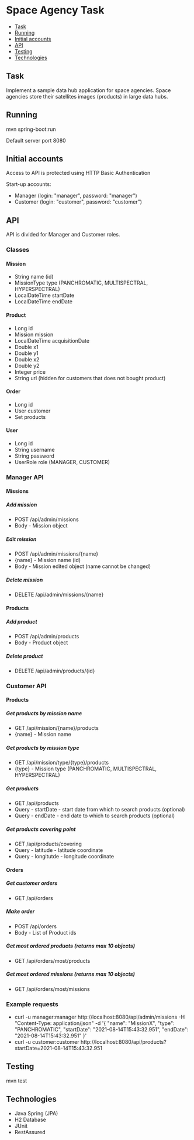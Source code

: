 # Space Agency Task

* [Task](#task)
* [Running](#running)
* [Initial accounts](#initial-accounts)
* [API](#api)
* [Testing](#testing)
* [Technologies](#technologies)

## Task
Implement a sample data hub application for space agencies. 
Space agencies store their satellites images (products) in large data hubs.

## Running
mvn spring-boot:run

Default server port 8080

## Initial accounts
Access to API is protected using HTTP Basic Authentication

Start-up accounts:
* Manager (login: "manager", password: "manager")
* Customer (login: "customer", password: "customer")

## API
API is divided for Manager and Customer roles.

### Classes
#### Mission
* String name (id)
* MissionType type (PANCHROMATIC, MULTISPECTRAL, HYPERSPECTRAL)
* LocalDateTime startDate
* LocalDateTime endDate

#### Product
* Long id
* Mission mission
* LocalDateTime acquisitionDate
* Double x1
* Double y1
* Double x2
* Double y2
* Integer price
* String url (hidden for customers that does not bought product)

#### Order
* Long id
* User customer
* Set<Product> products

#### User
* Long id
* String username
* String password
* UserRole role (MANAGER, CUSTOMER)

### Manager API
#### Missions
##### Add mission
* POST /api/admin/missions 
* Body - Mission object

##### Edit mission
* POST /api/admin/missions/{name}
* {name} - Mission name (id)
* Body - Mission edited object (name cannot be changed)

##### Delete mission
* DELETE /api/admin/missions/{name}

#### Products
##### Add product
* POST /api/admin/products
* Body - Product object

##### Delete product
* DELETE /api/admin/products/{id}

### Customer API
#### Products
##### Get products by mission name
* GET /api/mission/{name}/products
* {name} - Mission name

##### Get products by mission type
* GET /api/mission/type/{type}/products
* {type} - Mission type (PANCHROMATIC, MULTISPECTRAL, HYPERSPECTRAL)

##### Get products
* GET /api/products
* Query - startDate - start date from which to search products (optional)
* Query - endDate - end date to which to search products (optional)

##### Get products covering point
* GET /api/products/covering
* Query - latitude - latitude coordinate
* Query - longitutde - longitude coordinate

#### Orders
##### Get customer orders
* GET /api/orders

##### Make order
* POST /api/orders
* Body - List of Product ids

##### Get most ordered products (returns max 10 objects)
* GET /api/orders/most/products

##### Get most ordered missions (returns max 10 objects)
* GET /api/orders/most/missions

### Example requests
* curl -u manager:manager http://localhost:8080/api/admin/missions -H "Content-Type: application/json" -d '{ "name": "MissionX", "type": "PANCHROMATIC", "startDate": "2021-08-14T15:43:32.951", "endDate": "2021-08-14T15:43:32.951" }'
* curl -u customer:customer http://localhost:8080/api/products?startDate=2021-08-14T15:43:32.951

## Testing
mvn test

## Technologies
* Java Spring (JPA)
* H2 Database
* JUnit
* RestAssured
